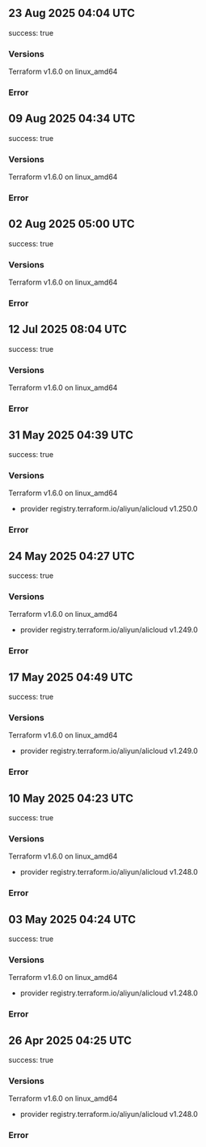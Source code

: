 ## 23 Aug 2025 04:04 UTC

success: true

### Versions

Terraform v1.6.0
on linux_amd64

### Error

## 09 Aug 2025 04:34 UTC

success: true

### Versions

Terraform v1.6.0
on linux_amd64

### Error

## 02 Aug 2025 05:00 UTC

success: true

### Versions

Terraform v1.6.0
on linux_amd64

### Error

## 12 Jul 2025 08:04 UTC

success: true

### Versions

Terraform v1.6.0
on linux_amd64

### Error

## 31 May 2025 04:39 UTC

success: true

### Versions

Terraform v1.6.0
on linux_amd64
+ provider registry.terraform.io/aliyun/alicloud v1.250.0

### Error

## 24 May 2025 04:27 UTC

success: true

### Versions

Terraform v1.6.0
on linux_amd64
+ provider registry.terraform.io/aliyun/alicloud v1.249.0

### Error

## 17 May 2025 04:49 UTC

success: true

### Versions

Terraform v1.6.0
on linux_amd64
+ provider registry.terraform.io/aliyun/alicloud v1.249.0

### Error

## 10 May 2025 04:23 UTC

success: true

### Versions

Terraform v1.6.0
on linux_amd64
+ provider registry.terraform.io/aliyun/alicloud v1.248.0

### Error

## 03 May 2025 04:24 UTC

success: true

### Versions

Terraform v1.6.0
on linux_amd64
+ provider registry.terraform.io/aliyun/alicloud v1.248.0

### Error

## 26 Apr 2025 04:25 UTC

success: true

### Versions

Terraform v1.6.0
on linux_amd64
+ provider registry.terraform.io/aliyun/alicloud v1.248.0

### Error

